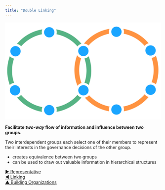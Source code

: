 ```yaml
---
title: "Double Linking"
---
```



![right,fit](img/structural-patterns/double-link.png)

**Facilitate _two-way_ flow of information and influence between two groups.**

Two interdependent groups each select one of their members to represent their interests in the governance decisions of the other group.

-   creates equivalence between two groups
-   can be used to draw out valuable information in hierarchical structures


[&#9654; Representative](representative.html)<br/>[&#9664; Linking](linking.html)<br/>[&#9650; Building Organizations](building-organizations.html)

